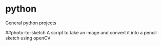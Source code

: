 # python
General python projects


##photo-to-sketch
A script to take an image and convert it into a pencil sketch using openCV